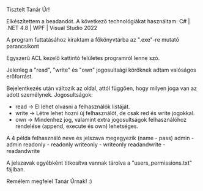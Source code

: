 Tisztelt Tanár Úr!

Elkészítettem a beadandót. 
A következő technológiákat használtam:
C# | .NET 4.8 | WPF | Visual Studio 2022

A program futtatásához kiraktam a főkönyvtárba az ".exe"-re mutató parancsikont

Egyszerű ACL kezelő kattintó felületes programról lenne szó.

Jelenleg a "read", "write" és "own" jogosultsági köröknek adtam valóságos erőforrást.

Bejelentkezés után változik az oldal, attól függően, hogy milyen joga van az adott személynek.
Jogosultságok:
- read -> El lehet olvasni a felhasználók listáját.
- write -> Létre lehet hozni új felhasználót, de csak red és write jogokkal.
- own -> Mindenhez jog, valamint extra jogosultságok felhasználóhoz rendelése (append, execute és own) lehetséges.

A 4 példa felhasználó neve és jelszava megegyezik
(name - pass)
admin - admin
readonly - readonly
writeonly - writeonly
readandwrite - readandwrite

A jelszavak egyébként titkosítva vannak tárolva a "users_permissions.txt" fájlban.

Remélem megfelel Tanár Úrnak! :)
